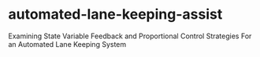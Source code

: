 # automated-lane-keeping-assist
Examining State Variable Feedback and Proportional Control Strategies For an Automated Lane Keeping System

